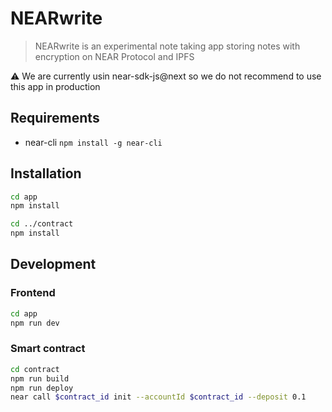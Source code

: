 # NEARwrite

> NEARwrite is an experimental note taking app storing notes with encryption on NEAR Protocol and IPFS

⚠️ We are currently usin near-sdk-js@next so we do not recommend to use this app in production

## Requirements

- near-cli `npm install -g near-cli`

## Installation

```sh
cd app
npm install

cd ../contract
npm install
```

## Development

### Frontend

```sh
cd app
npm run dev
```

### Smart contract

```sh
cd contract
npm run build
npm run deploy
near call $contract_id init --accountId $contract_id --deposit 0.1
```
